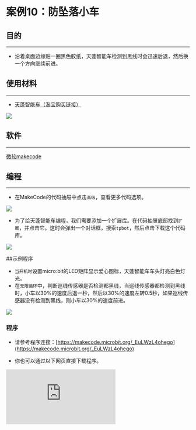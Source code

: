 ﻿---
sidebar_position: 17
sidebar_label: 防坠落小车
---

# 案例10：防坠落小车

## 目的
---
- 沿着桌面边缘贴一圈黑色胶纸，天蓬智能车检测到黑线时会迅速后退，然后换一个方向继续前进。

## 使用材料
---

- [天蓬智能车（淘宝购买链接）](https://item.taobao.com/item.htm?ft=t&id=627045784239)



![](https://wiki-media-ef.oss-cn-hongkong.aliyuncs.com//images/TPBot_tianpeng_case_01_01.png)





## 软件
---
[微软makecode](https://makecode.microbit.org/#)


## 编程
---


- 在MakeCode的代码抽屉中点击`高级`，查看更多代码选项。

![](https://wiki-media-ef.oss-cn-hongkong.aliyuncs.com//images/TPBot_tianpeng_case_01_02.png)

- 为了给天蓬智能车编程，我们需要添加一个扩展库。在代码抽屉底部找到`扩展`，并点击它。这时会弹出一个对话框，搜索`tpbot`，然后点击下载这个代码库。

![](https://wiki-media-ef.oss-cn-hongkong.aliyuncs.com//images/TPBot_tianpeng_case_01_03.png)

##示例程序
- `当开机时`设置micro:bit的LED矩阵显示爱心图标，天蓬智能车车头灯亮白色灯光。
- 在`无限循环`中，判断巡线传感器是否检测都黑线，当巡线传感器都检测到黑线时，小车以30%的速度后退一秒，然后以30%的速度左转0.5秒，如果巡线传感器没有检测到黑线，则小车以30%的速度前进。

![](https://wiki-media-ef.oss-cn-hongkong.aliyuncs.com//images/TPBot_tianpeng_case_10_04.png)

### 程序
- 请参考程序连接：[https://makecode.microbit.org/_EuLWzL4ohego](https://makecode.microbit.org/_EuLWzL4ohego)

- 你也可以通过以下网页直接下载程序。

<div
    style={{
        position: 'relative',
        paddingBottom: '60%',
        overflow: 'hidden',
    }}
>
    <iframe
        src="https://makecode.microbit.org/_EuLWzL4ohego"
        frameborder="0"
        sandbox="allow-popups allow-forms allow-scripts allow-same-origin"
        style={{
            position: 'absolute',
            width: '100%',
            height: '100%',
        }}
    />
</div>
---

## 结论
---

- 开机时micro:bit的LED矩阵显示爱心图案，天蓬智能车车头灯亮白色灯光，并向前行驶。当行驶到黑线范围时，天蓬智能车后退并左转，然后继续行驶。


## 思考
---


## 常见问题
---
Q:使用案例中的代码发现小车不能正常运行？
A:电池电量不足，增大程序中的小车速度参数的数值，并测试。

## 相关阅读
---
